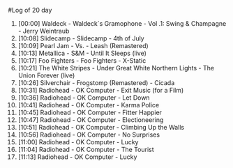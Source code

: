 #Log of 20 day

1. [00:00] Waldeck - Waldeck´s Gramophone - Vol .1: Swing & Champagne - Jerry Weintraub
1. [10:08] Slidecamp - Slidecamp - 4th of July
1. [10:09] Pearl Jam - Vs. - Leash (Remastered)
1. [10:13] Metallica - S&M - Until It Sleeps (live)
1. [10:17] Foo Fighters - Foo Fighters - X-Static
1. [10:21] The White Stripes - Under Great White Northern Lights - The Union Forever (live)
1. [10:26] Silverchair - Frogstomp (Remastered) - Cicada
1. [10:31] Radiohead - OK Computer - Exit Music (for a Film)
1. [10:36] Radiohead - OK Computer - Let Down
1. [10:41] Radiohead - OK Computer - Karma Police
1. [10:45] Radiohead - OK Computer - Fitter Happier
1. [10:47] Radiohead - OK Computer - Electioneering
1. [10:51] Radiohead - OK Computer - Climbing Up the Walls
1. [10:56] Radiohead - OK Computer - No Surprises
1. [11:00] Radiohead - OK Computer - Lucky
1. [11:04] Radiohead - OK Computer - The Tourist
1. [11:13] Radiohead - OK Computer - Lucky
